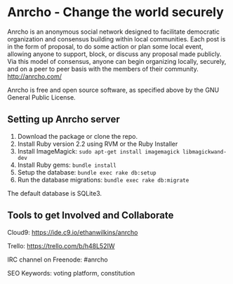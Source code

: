 Anrcho - Change the world securely
======
Anrcho is an anonymous social network designed to facilitate democratic organization and consensus
building within local communities. Each post is in the form of proposal, to do some action or plan
some local event, allowing anyone to support, block, or discuss any proposal made publicly. Via
this model of consensus, anyone can begin organizing locally, securely, and on a peer to peer
basis with the members of their community.
http://anrcho.com/

Anrcho is free and open source software, as specified above by the GNU General Public License.

## Setting up Anrcho server

1. Download the package or clone the repo.
2. Install Ruby version 2.2 using RVM or the Ruby Installer
3. Install ImageMagick: `sudo apt-get install imagemagick libmagickwand-dev`
4. Install Ruby gems: `bundle install`
5. Setup the database: `bundle exec rake db:setup`
6. Run the database migrations: `bundle exec rake db:migrate`

The default database is SQLite3.

## Tools to get Involved and Collaborate

Cloud9: https://ide.c9.io/ethanwilkins/anrcho

Trello: https://trello.com/b/h48L52IW

IRC channel on Freenode: #anrcho

SEO Keywords: voting platform, constitution
